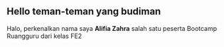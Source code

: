 ## Hello teman-teman yang budiman

Halo, perkenalkan nama saya **Alifia Zahra** salah satu peserta Bootcamp Ruangguru dari kelas FE2